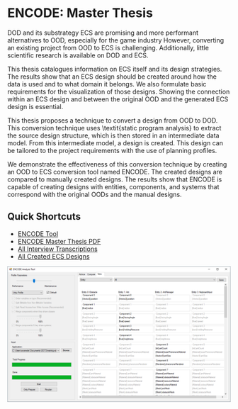 # ENCODE: Master Thesis

DOD and its substrategy ECS are promising and more performant alternatives to OOD, especially for the game industry However, converting an existing project from OOD to ECS is challenging. Additionally, little scientific research is available on DOD and ECS.

This thesis catalogues information on ECS itself and its design strategies. The results show that an ECS design should be created around how the data is used and to what domain it belongs. We also formulate basic requirements for the visualization of those designs. Showing the connection within an ECS design and between the original OOD and the generated ECS design is essential.
    
This thesis proposes a technique to convert a design from OOD to DOD. This conversion technique uses \textit{static program analysis} to extract the source design structure, which is then stored in an intermediate data model. From this intermediate model, a design is created. This design can be tailored to the project requirements with the use of planning profiles.
    
We demonstrate the effectiveness of this conversion technique by creating an OOD to ECS conversion tool named ENCODE. The created designs are compared to manually created designs. The results show that ENCODE is capable of creating designs with entities, components, and systems that correspond with the original OODs and the manual designs. 


## Quick Shortcuts
* [ENCODE Tool](https://github.com/AnneVanEde/encode)
* [ENCODE Master Thesis PDF]()
* [All Interview Transcriptions](https://github.com/AnneVanEde/MasterThesis/tree/main/Transcriptions)
* [All Created ECS Designs](https://github.com/AnneVanEde/MasterThesis/tree/main/Created%20ECS%20Designs)


![Alt text](https://github.com/AnneVanEde/MasterThesis/blob/56c3dbf8f7da85c343a6f625cb4b63204f51e22e/_img/View_Tab.png)
